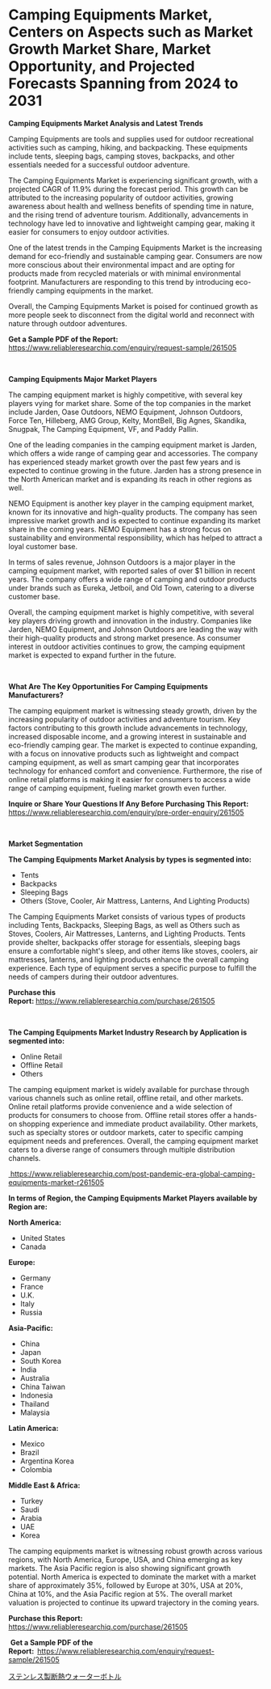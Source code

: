 <p><h1>Camping Equipments Market, Centers on Aspects such as Market Growth Market Share, Market Opportunity, and Projected Forecasts Spanning from 2024 to 2031</h1></p><p><strong>Camping Equipments Market Analysis and Latest Trends</strong></p>
<p><p>Camping Equipments are tools and supplies used for outdoor recreational activities such as camping, hiking, and backpacking. These equipments include tents, sleeping bags, camping stoves, backpacks, and other essentials needed for a successful outdoor adventure.</p><p>The Camping Equipments Market is experiencing significant growth, with a projected CAGR of 11.9% during the forecast period. This growth can be attributed to the increasing popularity of outdoor activities, growing awareness about health and wellness benefits of spending time in nature, and the rising trend of adventure tourism. Additionally, advancements in technology have led to innovative and lightweight camping gear, making it easier for consumers to enjoy outdoor activities.</p><p>One of the latest trends in the Camping Equipments Market is the increasing demand for eco-friendly and sustainable camping gear. Consumers are now more conscious about their environmental impact and are opting for products made from recycled materials or with minimal environmental footprint. Manufacturers are responding to this trend by introducing eco-friendly camping equipments in the market.</p><p>Overall, the Camping Equipments Market is poised for continued growth as more people seek to disconnect from the digital world and reconnect with nature through outdoor adventures.</p></p>
<p><strong>Get a Sample PDF of the Report:&nbsp;</strong> <a href="https://www.reliableresearchiq.com/enquiry/request-sample/261505">https://www.reliableresearchiq.com/enquiry/request-sample/261505</a></p>
<p>&nbsp;</p>
<p><strong>Camping Equipments Major Market Players</strong></p>
<p><p>The camping equipment market is highly competitive, with several key players vying for market share. Some of the top companies in the market include Jarden, Oase Outdoors, NEMO Equipment, Johnson Outdoors, Force Ten, Hilleberg, AMG Group, Kelty, MontBell, Big Agnes, Skandika, Snugpak, The Camping Equipment, VF, and Paddy Pallin.</p><p>One of the leading companies in the camping equipment market is Jarden, which offers a wide range of camping gear and accessories. The company has experienced steady market growth over the past few years and is expected to continue growing in the future. Jarden has a strong presence in the North American market and is expanding its reach in other regions as well.</p><p>NEMO Equipment is another key player in the camping equipment market, known for its innovative and high-quality products. The company has seen impressive market growth and is expected to continue expanding its market share in the coming years. NEMO Equipment has a strong focus on sustainability and environmental responsibility, which has helped to attract a loyal customer base.</p><p>In terms of sales revenue, Johnson Outdoors is a major player in the camping equipment market, with reported sales of over $1 billion in recent years. The company offers a wide range of camping and outdoor products under brands such as Eureka, Jetboil, and Old Town, catering to a diverse customer base.</p><p>Overall, the camping equipment market is highly competitive, with several key players driving growth and innovation in the industry. Companies like Jarden, NEMO Equipment, and Johnson Outdoors are leading the way with their high-quality products and strong market presence. As consumer interest in outdoor activities continues to grow, the camping equipment market is expected to expand further in the future.</p></p>
<p>&nbsp;</p>
<p><strong>What Are The Key Opportunities For Camping Equipments Manufacturers?</strong></p>
<p><p>The camping equipment market is witnessing steady growth, driven by the increasing popularity of outdoor activities and adventure tourism. Key factors contributing to this growth include advancements in technology, increased disposable income, and a growing interest in sustainable and eco-friendly camping gear. The market is expected to continue expanding, with a focus on innovative products such as lightweight and compact camping equipment, as well as smart camping gear that incorporates technology for enhanced comfort and convenience. Furthermore, the rise of online retail platforms is making it easier for consumers to access a wide range of camping equipment, fueling market growth even further.</p></p>
<p><strong>Inquire or Share Your Questions If Any Before Purchasing This Report:</strong> <a href="https://www.reliableresearchiq.com/enquiry/pre-order-enquiry/261505">https://www.reliableresearchiq.com/enquiry/pre-order-enquiry/261505</a></p>
<p>&nbsp;</p>
<p><strong>Market Segmentation</strong></p>
<p><strong>The Camping Equipments Market Analysis by types is segmented into:</strong></p>
<p><ul><li>Tents</li><li>Backpacks</li><li>Sleeping Bags</li><li>Others (Stove, Cooler, Air Mattress, Lanterns, And Lighting Products)</li></ul></p>
<p><p>The Camping Equipments Market consists of various types of products including Tents, Backpacks, Sleeping Bags, as well as Others such as Stoves, Coolers, Air Mattresses, Lanterns, and Lighting Products. Tents provide shelter, backpacks offer storage for essentials, sleeping bags ensure a comfortable night's sleep, and other items like stoves, coolers, air mattresses, lanterns, and lighting products enhance the overall camping experience. Each type of equipment serves a specific purpose to fulfill the needs of campers during their outdoor adventures.</p></p>
<p><strong>Purchase this Report:&nbsp;</strong><a href="https://www.reliableresearchiq.com/purchase/261505">https://www.reliableresearchiq.com/purchase/261505</a></p>
<p>&nbsp;</p>
<p><strong>The Camping Equipments Market Industry Research by Application is segmented into:</strong></p>
<p><ul><li>Online Retail</li><li>Offline Retail</li><li>Others</li></ul></p>
<p><p>The camping equipment market is widely available for purchase through various channels such as online retail, offline retail, and other markets. Online retail platforms provide convenience and a wide selection of products for consumers to choose from. Offline retail stores offer a hands-on shopping experience and immediate product availability. Other markets, such as specialty stores or outdoor markets, cater to specific camping equipment needs and preferences. Overall, the camping equipment market caters to a diverse range of consumers through multiple distribution channels.</p></p>
<p><a href="https://www.reliableresearchiq.com/post-pandemic-era-global-camping-equipments-market-r261505">&nbsp;https://www.reliableresearchiq.com/post-pandemic-era-global-camping-equipments-market-r261505</a></p>
<p><strong>In terms of Region, the Camping Equipments Market Players available by Region are:</strong></p>
<p>
    <p> <strong> North America: </strong>
        <ul>
            <li>United States</li>
            <li>Canada</li>
        </ul>
        </p> 
    <p> <strong> Europe: </strong>
        <ul>
            <li>Germany</li>
            <li>France</li>
            <li>U.K.</li>
            <li>Italy</li>
            <li>Russia</li>
        </ul>
        </p> 
    <p> <strong> Asia-Pacific: </strong>
        <ul>
            <li>China</li>
            <li>Japan</li>
            <li>South Korea</li>
            <li>India</li>
            <li>Australia</li>
            <li>China Taiwan</li>
            <li>Indonesia</li>
            <li>Thailand</li>
            <li>Malaysia</li>
        </ul>
        </p> 
    <p> <strong> Latin America: </strong>
        <ul>
            <li>Mexico</li>
            <li>Brazil</li>
            <li>Argentina Korea</li>
            <li>Colombia</li>
        </ul>
        </p> 
    <p> <strong> Middle East & Africa: </strong>
        <ul>
            <li>Turkey</li>
            <li>Saudi</li>
            <li>Arabia</li>
            <li>UAE</li>
            <li>Korea</li>
        </ul>
    </p>
    </p>
<p><p>The camping equipments market is witnessing robust growth across various regions, with North America, Europe, USA, and China emerging as key markets. The Asia Pacific region is also showing significant growth potential. North America is expected to dominate the market with a market share of approximately 35%, followed by Europe at 30%, USA at 20%, China at 10%, and the Asia Pacific region at 5%. The overall market valuation is projected to continue its upward trajectory in the coming years.</p></p>
<p><strong>Purchase this Report: </strong><a href="https://www.reliableresearchiq.com/purchase/261505">https://www.reliableresearchiq.com/purchase/261505</a></p>
<p>&nbsp;<strong>Get a Sample PDF of the Report:&nbsp;&nbsp;</strong><a href="https://www.reliableresearchiq.com/enquiry/request-sample/261505">https://www.reliableresearchiq.com/enquiry/request-sample/261505</a></p>
<p><strong></strong></p>
<p><p><a href="https://github.com/decker5351/Market-Research-Report-List-2/blob/main/2733825187673.md">ステンレス製断熱ウォーターボトル</a></p></p>